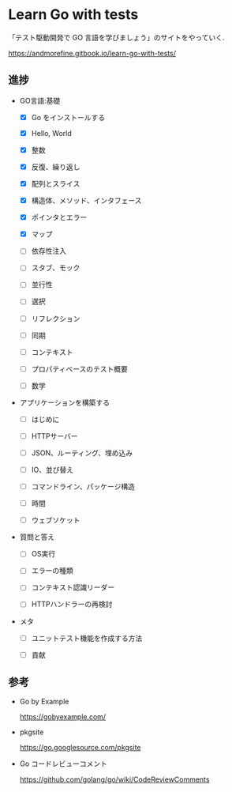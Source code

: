 # Learn Go with tests

「テスト駆動開発で GO 言語を学びましょう」のサイトをやっていく.

https://andmorefine.gitbook.io/learn-go-with-tests/

## 進捗

* GO言語:基礎

    * [x] Go をインストールする

    * [x] Hello, World

    * [x] 整数

    * [x] 反復、繰り返し

    * [x] 配列とスライス

    * [x] 構造体、メソッド、インタフェース

    * [x] ポインタとエラー

    * [x] マップ

    * [ ] 依存性注入

    * [ ] スタブ、モック

    * [ ] 並行性

    * [ ] 選択

    * [ ] リフレクション

    * [ ] 同期

    * [ ] コンテキスト

    * [ ] プロパティベースのテスト概要

    * [ ] 数学

* アプリケーションを構築する

    * [ ] はじめに

    * [ ] HTTPサーバー

    * [ ] JSON、ルーティング、埋め込み

    * [ ] IO、並び替え

    * [ ] コマンドライン、パッケージ構造

    * [ ] 時間

    * [ ] ウェブソケット

* 質問と答え

    * [ ] OS実行

    * [ ] エラーの種類

    * [ ] コンテキスト認識リーダー

    * [ ] HTTPハンドラーの再検討

* メタ

    * [ ] ユニットテスト機能を作成する方法

    * [ ] 貢献

## 参考

* Go by Example

    https://gobyexample.com/

* pkgsite

    https://go.googlesource.com/pkgsite

* Go コードレビューコメント

    https://github.com/golang/go/wiki/CodeReviewComments
